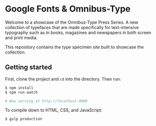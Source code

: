 # Google Fonts & Omnibus-Type

Welcome to a showcase of the Omnibus-Type Press Series. A new collection of typefaces that are made specifically for text-intensive typography such as in books, magazines and newspapers in both screen and print media.

This repository contains the type specimen site built to showcase the collection.

## Getting started

First, clone the project and `cd` into the directory. Then run:

```sh
$ npm install
$ npm run watch

# Now serving at http://localhost:9000
```

To compile down to HTML, CSS, and JavaScript:

```sh
$ gulp production
```
